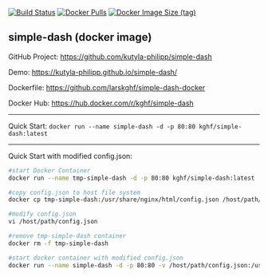 [![Build Status](https://drone.kghf.io/api/badges/larskghf/simple-dash-docker/status.svg)](https://drone.kghf.io/larskghf/simple-dash-docker)
[![Docker Pulls](https://img.shields.io/docker/pulls/kghf/simple-dash)](https://hub.docker.com/r/kghf/simple-dash)
[![Docker Image Size (tag)](https://img.shields.io/docker/image-size/kghf/simple-dash/latest)](https://hub.docker.com/r/kghf/simple-dash)
## simple-dash (docker image)

GitHub Project: https://github.com/kutyla-philipp/simple-dash 

Demo: https://kutyla-philipp.github.io/simple-dash/

Dockerfile: https://github.com/larskghf/simple-dash-docker

Docker Hub: https://hub.docker.com/r/kghf/simple-dash

---

Quick Start: `docker run --name simple-dash -d -p 80:80 kghf/simple-dash:latest`

---

Quick Start with modified config.json: 
```bash
#start Docker Container
docker run --name tmp-simple-dash -d -p 80:80 kghf/simple-dash:latest

#copy config.json to host file system
docker cp tmp-simple-dash:/usr/share/nginx/html/config.json /host/path/config.json

#modify config.json
vi /host/path/config.json

#remove tmp-simple-dash container
docker rm -f tmp-simple-dash 

#start docker container with modified config.json
docker run --name simple-dash -d -p 80:80 -v /host/path/config.json:/usr/share/nginx/html/config.json kghf/simple-dash:latest
```